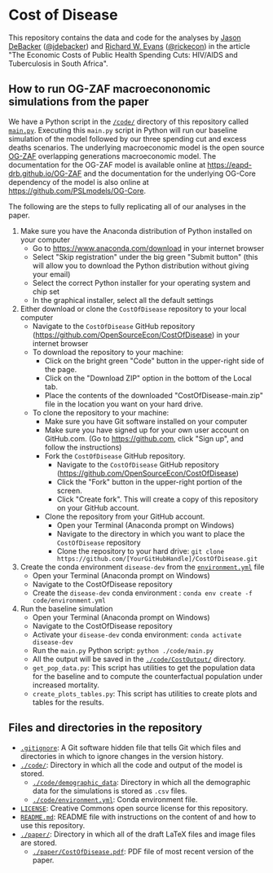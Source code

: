 # Cost of Disease
This repository contains the data and code for the analyses by [Jason DeBacker](https://jasondebacker.com/) ([@jdebacker](https://github.com/jdebacker/)) and [Richard W. Evans](https://sites.google.com/site/rickecon) ([@rickecon](https://github.com/RickEcon/)) in the article "The Economic Costs of Public Health Spending Cuts: HIV/AIDS and Tuberculosis in South Africa".

## How to run OG-ZAF macroecononomic simulations from the paper
We have a Python script in the [`/code/`](code/) directory of this repository called [`main.py`](code/main.py). Executing this `main.py` script in Python will run our baseline simulation of the model followed by our three spending cut and excess deaths scenarios. The underlying macroeconomic model is the open source [OG-ZAF](https://eapd-drb.github.io/OG-ZAF) overlapping generations macroeconomic model. The documentation for the OG-ZAF model is available online at https://eapd-drb.github.io/OG-ZAF and the documentation for the underlying OG-Core dependency of the model is also online at https://github.com/PSLmodels/OG-Core.

The following are the steps to fully replicating all of our analyses in the paper.

1. Make sure you have the Anaconda distribution of Python installed on your computer
    * Go to https://www.anaconda.com/download in your internet browser
    * Select "Skip registration" under the big green "Submit button" (this will allow you to download the Python distribution without giving your email)
    * Select the correct Python installer for your operating system and chip set
    * In the graphical installer, select all the default settings
2. Either download or clone the `CostOfDisease` repository to your local computer
    * Navigate to the `CostOfDisease` GitHub repository (https://github.com/OpenSourceEcon/CostOfDisease) in your internet browser
    * To download the repository to your machine:
        * Click on the bright green "Code" button in the upper-right side of the page.
        * Click on the "Download ZIP" option in the bottom of the Local tab.
        * Place the contents of the downloaded "CostOfDisease-main.zip" file in the location you want on your hard drive.
    * To clone the repository to your machine:
        * Make sure you have Git software installed on your computer
        * Make sure you have signed up for your own user account on GitHub.com. (Go to https://github.com, click "Sign up", and follow the instructions)
        * Fork the `CostOfDisease` GitHub repository.
            * Navigate to the `CostOfDisease` GitHub repository (https://github.com/OpenSourceEcon/CostOfDisease)
            * Click the "Fork" button in the upper-right portion of the screen.
            * Click "Create fork". This will create a copy of this repository on your GitHub account.
        * Clone the repository from your GitHub account.
            * Open your Terminal (Anaconda prompt on Windows)
            * Navigate to the directory in which you want to place the `CostOfDisease` repository
            * Clone the repository to your hard drive: `git clone https://github.com/[YourGitHubHandle]/CostOfDisease.git`
3. Create the conda environment `disease-dev` from the [`environment.yml`](code/environment.yml) file
    * Open your Terminal (Anaconda prompt on Windows)
    * Navigate to the CostOfDisease repository
    * Create the `disease-dev` conda environment : `conda env create -f code/environment.yml`
4. Run the baseline simulation
    * Open your Terminal (Anaconda prompt on Windows)
    * Navigate to the CostOfDisease repository
    * Activate your `disease-dev` conda environment: `conda activate disease-dev`
    * Run the `main.py` Python script: `python ./code/main.py`
    * All the output will be saved in the [`./code/CostOutput/`](code/CostOutput/) directory.
    * `get_pop_data.py`: This script has utilities to get the population data for the baseline and to compute the counterfactual population under increased mortality.
    * `create_plots_tables.py`: This script has utilities to create plots and tables for the results.

## Files and directories in the repository
* [`.gitignore`](.gitignore): A Git software hidden file that tells Git which files and directories in which to ignore changes in the version history.
* [`./code/`](code/): Directory in which all the code and output of the model is stored.
    * [`./code/demographic_data`](code/demographic_data): Directory in which all the demographic data for the simulations is stored as `.csv` files.
    * [`./code/environment.yml`](code/environment.yml): Conda environment file.
* [`LICENSE`](LICENSE): Creative Commons open source license for this repository.
* [`README.md`](README.md): README file with instructions on the content of and how to use this repository.
* [`./paper/`](paper/): Directory in which all of the draft LaTeX files and image files are stored.
    * [`./paper/CostOfDisease.pdf`](paper/CostOfDisease.pdf): PDF file of most recent version of the paper.
